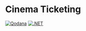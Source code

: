 # Cinema Ticketing

[![Qodana](https://github.com/thiagoclassen/CinemaTicketing/actions/workflows/qodana_code_quality.yml/badge.svg)](https://github.com/thiagoclassen/CinemaTicketing/actions/workflows/qodana_code_quality.yml)
[![.NET](https://github.com/thiagoclassen/CinemaTicketing/actions/workflows/build_dotnet.yml/badge.svg)](https://github.com/thiagoclassen/CinemaTicketing/actions/workflows/build_dotnet.yml)




